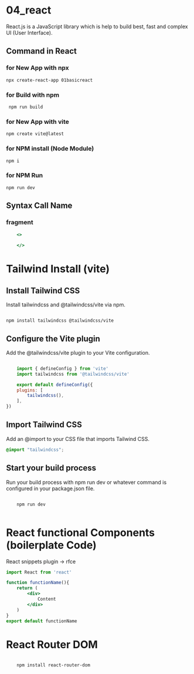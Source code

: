 # 04_react
React.js is a JavaScript library which is help to build best, fast and complex UI (User Interface).

## Command in React 

### for New App with npx
```terminal
npx create-react-app 01basicreact
```

### for Build with npm
```terminal
 npm run build
```

### for New App with vite
```terminal
npm create vite@latest
```

### for NPM install (Node Module)
```terminal
npm i
```

### for NPM Run
```terminal
npm run dev
```

## Syntax Call Name
### fragment
```jsx
    <>
    
    </>
```

# Tailwind Install (vite)

## Install Tailwind CSS
Install tailwindcss and @tailwindcss/vite via npm.

``` terminal 

npm install tailwindcss @tailwindcss/vite

```

## Configure the Vite plugin
Add the @tailwindcss/vite plugin to your Vite configuration.

```jsx

    import { defineConfig } from 'vite'
    import tailwindcss from '@tailwindcss/vite'

    export default defineConfig({
    plugins: [
        tailwindcss(),
    ],
})

```
## Import Tailwind CSS 
Add an @import to your CSS file that imports Tailwind CSS.

```css
@import "tailwindcss";
```

## Start your build process
Run your build process with npm run dev or whatever command is configured in your package.json file.

```terminal

    npm run dev
    
```

# React functional Components (boilerplate Code)
React snippets plugin -> rfce 

```jsx
import React from 'react'

function functionName(){
    return (
        <div>
            Content
        </div>
    )
}
export default functionName

```

# React Router DOM

```terminal

    npm install react-router-dom
    
```




